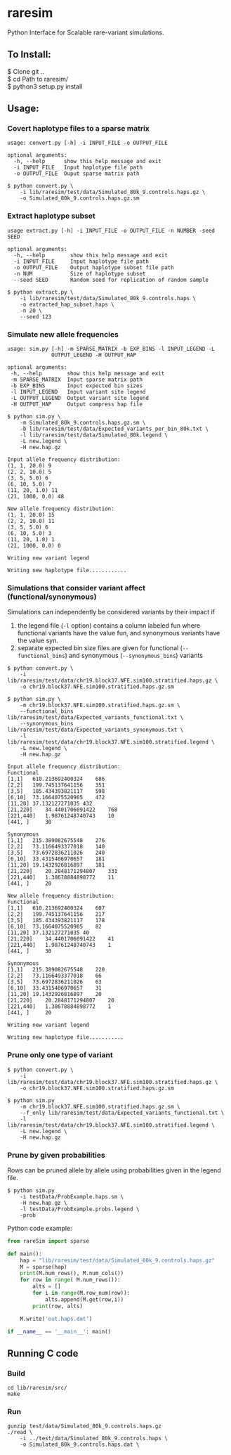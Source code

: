 # raresim
Python Interface for Scalable rare-variant simulations.


## To Install:  
  $ Clone git ..  <br/>
  $ cd Path to raresim/    <br/>
  $ python3 setup.py install <br/>

## Usage:

### Covert haplotype files to a sparse matrix

```
usage: convert.py [-h] -i INPUT_FILE -o OUTPUT_FILE

optional arguments:
  -h, --help      show this help message and exit
  -i INPUT_FILE   Input haplotype file path
  -o OUTPUT_FILE  Ouput sparse matrix path
```

```
$ python convert.py \
    -i lib/raresim/test/data/Simulated_80k_9.controls.haps.gz \
    -o Simulated_80k_9.controls.haps.gz.sm
```

### Extract haplotype subset

```
usage extract.py [-h] -i INPUT_FILE -o OUTPUT_FILE -n NUMBER -seed SEED
  
optional arguments:
  -h, --help        show this help message and exit
  -i INPUT_FILE     Input haplotype file path
  -o OUTPUT_FILE    Output haplotype subset file path
  -n NUM            Size of haplotype subset
  --seed SEED       Random seed for replication of random sample
```

```
$ python extract.py \
    -i lib/raresim/test/data/Simulated_80k_9.controls.haps \
    -o extracted_hap_subset.haps \
    -n 20 \
    --seed 123
```

### Simulate new allele frequencies

```
usage: sim.py [-h] -m SPARSE_MATRIX -b EXP_BINS -l INPUT_LEGEND -L
              OUTPUT_LEGEND -H OUTPUT_HAP

optional arguments:
 -h, --help        show this help message and exit
 -m SPARSE_MATRIX  Input sparse matrix path
 -b EXP_BINS       Input expected bin sizes
 -l INPUT_LEGEND   Input variant site legend
 -L OUTPUT_LEGEND  Output variant site legend
 -H OUTPUT_HAP     Output compress hap file
```

```
$ python sim.py \
    -m Simulated_80k_9.controls.haps.gz.sm \
    -b lib/raresim/test/data/Expected_variants_per_bin_80k.txt \
    -l lib/raresim/test/data/Simulated_80k.legend \
    -L new.legend \
    -H new.hap.gz

Input allele frequency distribution:
(1, 1, 20.0) 9
(2, 2, 10.0) 5
(3, 5, 5.0) 6
(6, 10, 5.0) 7
(11, 20, 1.0) 11
(21, 1000, 0.0) 48

New allele frequency distribution:
(1, 1, 20.0) 15
(2, 2, 10.0) 11
(3, 5, 5.0) 6
(6, 10, 5.0) 3
(11, 20, 1.0) 1
(21, 1000, 0.0) 0

Writing new variant legend

Writing new haplotype file............
```

### Simulations that consider variant affect (functional/synonymous)

Simulations can independently be considered variants by their impact if 
1. the legend file (`-l` option) contains a column labeled fun where functional
variants have the value fun, and synonymous variants have the value syn.
2. separate expected bin size files are given for functional
(`--functional_bins`) and synonymous (`--synonymous_bins`) variants

```
$ python convert.py \
    -i lib/raresim/test/data/chr19.block37.NFE.sim100.stratified.haps.gz \
    -o chr19.block37.NFE.sim100.stratified.haps.gz.sm

$ python sim.py \
    -m chr19.block37.NFE.sim100.stratified.haps.gz.sm \
    --functional_bins lib/raresim/test/data/Expected_variants_functional.txt \
    --synonymous_bins lib/raresim/test/data/Expected_variants_synonymous.txt \
    -l lib/raresim/test/data/chr19.block37.NFE.sim100.stratified.legend \
    -L new.legend \
    -H new.hap.gz

Input allele frequency distribution:
Functional
[1,1]   610.213692400324    686
[2,2]   199.745137641156    351
[3,5]   185.434393821117    598
[6,10]  73.1664075520905    472
[11,20] 37.132127271035 432
[21,220]    34.4401706091422    768
[221,440]   1.98761248740743    10
[441, ]     30

Synonymous
[1,1]   215.389082675548    276
[2,2]   73.1166493377018    140
[3,5]   73.6972836211026    240
[6,10]  33.4315406970657    181
[11,20] 19.1432926816897    181
[21,220]    20.2848171294807    331
[221,440]   1.38678884898772    11
[441, ]     20

New allele frequency distribution:
Functional
[1,1]   610.213692400324    607
[2,2]   199.745137641156    217
[3,5]   185.434393821117    178
[6,10]  73.1664075520905    82
[11,20] 37.132127271035 40
[21,220]    34.4401706091422    41
[221,440]   1.98761248740743    1
[441, ]     30

Synonymous
[1,1]   215.389082675548    220
[2,2]   73.1166493377018    66
[3,5]   73.6972836211026    63
[6,10]  33.4315406970657    31
[11,20] 19.1432926816897    20
[21,220]    20.2848171294807    20
[221,440]   1.38678884898772    1
[441, ]     20

Writing new variant legend

Writing new haplotype file...........
```

### Prune only one type of variant
```
$ python convert.py \
    -i lib/raresim/test/data/chr19.block37.NFE.sim100.stratified.haps.gz \
    -o chr19.block37.NFE.sim100.stratified.haps.gz.sm

$ python sim.py
    -m chr19.block37.NFE.sim100.stratified.haps.gz.sm \
    --f_only lib/raresim/test/data/Expected_variants_functional.txt \
    -l lib/raresim/test/data/chr19.block37.NFE.sim100.stratified.legend \
    -L new.legend \
    -H new.hap.gz
```

### Prune by given probabilities

Rows can be pruned allele by allele using probabilities given in the legend file.

```
$ python sim.py
    -i testData/ProbExample.haps.sm \
    -H new.hap.gz \
    -l testData/ProbExample.probs.legend \
    -prob
```

Python code example: <br/>
```python
from rareSim import sparse

def main():
    hap = "lib/raresim/test/data/Simulated_80k_9.controls.haps.gz"
    M = sparse(hap)
    print(M.num_rows(), M.num_cols())
    for row in range( M.num_rows()):
        alts = []
        for i in range(M.row_num(row)):
            alts.append(M.get(row,i))
        print(row, alts)

    M.write('out.haps.dat')

if __name__ == '__main__': main()
  ```


## Running C code

### Build

```
cd lib/raresim/src/
make
```

### Run

```
gunzip test/data/Simulated_80k_9.controls.haps.gz
./read \
    -i ../test/data/Simulated_80k_9.controls.haps \
    -o Simulated_80k_9.controls.haps.dat \
```
